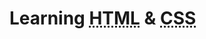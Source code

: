 # Learning <abbr title="Hyper text markup laangue">HTML</abbr> & <abbr title="Cascading Style sheet">CSS</abbr>

